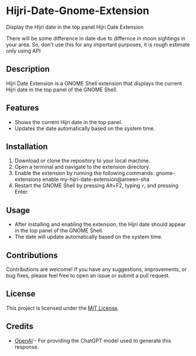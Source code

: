 # Hijri-Date-Gnome-Extension
Display the Hijri date in the top panel
Hijri Date Extension

There will be some difference in date due to differnce in moon sightings in your area. So, don't use this for any important purposes, it is rough estimate only using API

## Description
Hijri Date Extension is a GNOME Shell extension that displays the current Hijri date in the top panel of the GNOME Shell.

## Features
- Shows the current Hijri date in the top panel.
- Updates the date automatically based on the system time.

## Installation
1. Download or clone the repository to your local machine.
2. Open a terminal and navigate to the extension directory.
3. Enable the extension by running the following commands:
    gnome-extensions enable my-hijri-date-extension@ameen-sha
4. Restart the GNOME Shell by pressing Alt+F2, typing `r`, and pressing Enter.

## Usage
- After installing and enabling the extension, the Hijri date should appear in the top panel of the GNOME Shell.
- The date will update automatically based on the system time.

## Contributions
Contributions are welcome! If you have any suggestions, improvements, or bug fixes, please feel free to open an issue or submit a pull request.

## License
This project is licensed under the [MIT License](LICENSE).

## Credits
- [OpenAI](https://www.openai.com/) - For providing the ChatGPT model used to generate this response.

